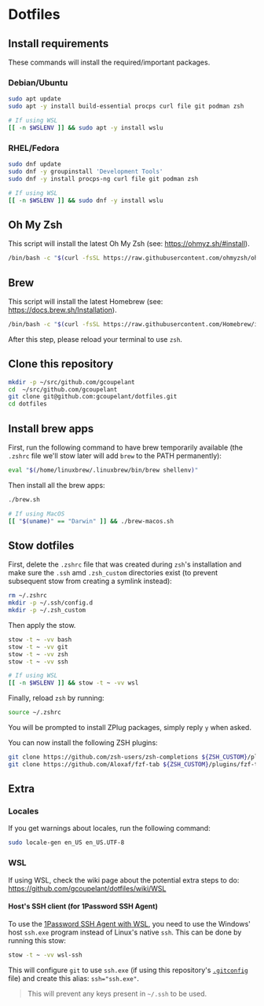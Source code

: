 # Dotfiles

## Install requirements

These commands will install the required/important packages.

### Debian/Ubuntu
```bash
sudo apt update
sudo apt -y install build-essential procps curl file git podman zsh

# If using WSL
[[ -n $WSLENV ]] && sudo apt -y install wslu
```

### RHEL/Fedora
```bash
sudo dnf update
sudo dnf -y groupinstall 'Development Tools'
sudo dnf -y install procps-ng curl file git podman zsh

# If using WSL
[[ -n $WSLENV ]] && sudo dnf -y install wslu
```

## Oh My Zsh
This script will install the latest Oh My Zsh (see: https://ohmyz.sh/#install).
```bash
/bin/bash -c "$(curl -fsSL https://raw.githubusercontent.com/ohmyzsh/ohmyzsh/master/tools/install.sh)"
```

## Brew
This script will install the latest Homebrew (see: https://docs.brew.sh/Installation).
```bash
/bin/bash -c "$(curl -fsSL https://raw.githubusercontent.com/Homebrew/install/HEAD/install.sh)"
```

After this step, please reload your terminal to use `zsh`.

## Clone this repository

```bash
mkdir -p ~/src/github.com/gcoupelant
cd  ~/src/github.com/gcoupelant
git clone git@github.com:gcoupelant/dotfiles.git
cd dotfiles
```

## Install brew apps

First, run the following command to have brew temporarily available (the `.zshrc` file we'll stow later will add `brew` to the PATH permanently):
```bash
eval "$(/home/linuxbrew/.linuxbrew/bin/brew shellenv)"
```

Then install all the brew apps:
```bash
./brew.sh

# If using MacOS
[[ "$(uname)" == "Darwin" ]] && ./brew-macos.sh
```

## Stow dotfiles

First, delete the `.zshrc` file that was created during `zsh`'s installation and make sure the `.ssh` amd `.zsh_custom` directories exist (to prevent subsequent stow from creating a symlink instead):
```bash
rm ~/.zshrc
mkdir -p ~/.ssh/config.d
mkdir -p ~/.zsh_custom
```

Then apply the stow.
```bash
stow -t ~ -vv bash
stow -t ~ -vv git
stow -t ~ -vv zsh
stow -t ~ -vv ssh

# If using WSL
[[ -n $WSLENV ]] && stow -t ~ -vv wsl
```

Finally, reload `zsh` by running:
```bash
source ~/.zshrc
```

You will be prompted to install ZPlug packages, simply reply `y` when asked.

You can now install the following ZSH plugins:
```bash
git clone https://github.com/zsh-users/zsh-completions ${ZSH_CUSTOM}/plugins/zsh-completions
git clone https://github.com/Aloxaf/fzf-tab ${ZSH_CUSTOM}/plugins/fzf-tab
```

## Extra

### Locales
If you get warnings about locales, run the following command:
```bash
sudo locale-gen en_US en_US.UTF-8
```

### WSL
If using WSL, check the wiki page about the potential extra steps to do: https://github.com/gcoupelant/dotfiles/wiki/WSL

#### Host's SSH client (for 1Password SSH Agent)

To use the [1Password SSH Agent with WSL](https://developer.1password.com/docs/ssh/integrations/wsl/), you need to use the Windows' host `ssh.exe` program instead of Linux's native `ssh`. This can be done by running this stow:

```bash
stow -t ~ -vv wsl-ssh
```

This will configure `git` to use `ssh.exe` (if using this repository's [`.gitconfig`](git/.gitconfig#L15) file) and create this alias: `ssh="ssh.exe"`.

> This will prevent any keys present in `~/.ssh` to be used.
